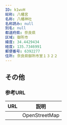 ```yaml
---
ID: k1wvH
総称: 八幡宮
名称: 八幡神社
名称読み: null
別名: null
都道府県: 奈良県
区域: 御所市
緯度: 34.4429434
経度: 135.7346991
郵便番号: 6392277
住所: 奈良県御所市室１３２２
---
```


## その他

### 参考URL

| URL | 説明          |
| --- | ------------- |
|     | OpenStreetMap |
